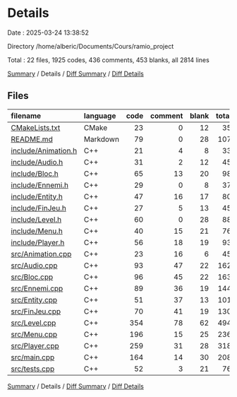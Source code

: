 # Details

Date : 2025-03-24 13:38:52

Directory /home/alberic/Documents/Cours/ramio_project

Total : 22 files,  1925 codes, 436 comments, 453 blanks, all 2814 lines

[Summary](results.md) / Details / [Diff Summary](diff.md) / [Diff Details](diff-details.md)

## Files
| filename | language | code | comment | blank | total |
| :--- | :--- | ---: | ---: | ---: | ---: |
| [CMakeLists.txt](/CMakeLists.txt) | CMake | 23 | 0 | 12 | 35 |
| [README.md](/README.md) | Markdown | 79 | 0 | 28 | 107 |
| [include/Animation.h](/include/Animation.h) | C++ | 21 | 4 | 8 | 33 |
| [include/Audio.h](/include/Audio.h) | C++ | 31 | 2 | 12 | 45 |
| [include/Bloc.h](/include/Bloc.h) | C++ | 65 | 13 | 20 | 98 |
| [include/Ennemi.h](/include/Ennemi.h) | C++ | 29 | 0 | 8 | 37 |
| [include/Entity.h](/include/Entity.h) | C++ | 47 | 16 | 17 | 80 |
| [include/FinJeu.h](/include/FinJeu.h) | C++ | 27 | 5 | 13 | 45 |
| [include/Level.h](/include/Level.h) | C++ | 60 | 0 | 28 | 88 |
| [include/Menu.h](/include/Menu.h) | C++ | 40 | 15 | 21 | 76 |
| [include/Player.h](/include/Player.h) | C++ | 56 | 18 | 19 | 93 |
| [src/Animation.cpp](/src/Animation.cpp) | C++ | 23 | 16 | 6 | 45 |
| [src/Audio.cpp](/src/Audio.cpp) | C++ | 93 | 47 | 22 | 162 |
| [src/Bloc.cpp](/src/Bloc.cpp) | C++ | 96 | 45 | 22 | 163 |
| [src/Ennemi.cpp](/src/Ennemi.cpp) | C++ | 89 | 36 | 19 | 144 |
| [src/Entity.cpp](/src/Entity.cpp) | C++ | 51 | 37 | 13 | 101 |
| [src/FinJeu.cpp](/src/FinJeu.cpp) | C++ | 70 | 41 | 19 | 130 |
| [src/Level.cpp](/src/Level.cpp) | C++ | 354 | 78 | 62 | 494 |
| [src/Menu.cpp](/src/Menu.cpp) | C++ | 196 | 15 | 25 | 236 |
| [src/Player.cpp](/src/Player.cpp) | C++ | 259 | 31 | 28 | 318 |
| [src/main.cpp](/src/main.cpp) | C++ | 164 | 14 | 30 | 208 |
| [src/tests.cpp](/src/tests.cpp) | C++ | 52 | 3 | 21 | 76 |

[Summary](results.md) / Details / [Diff Summary](diff.md) / [Diff Details](diff-details.md)